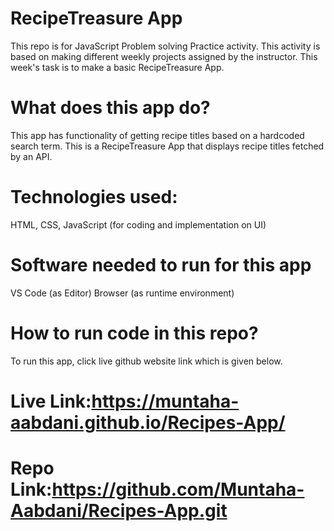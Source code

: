 # RecipeTreasure App
This repo is for JavaScript Problem solving Practice activity.
This activity is based on making different weekly projects assigned by the instructor.
This week's task is to make a basic RecipeTreasure App.
# What does this app do?
This app has functionality of getting recipe titles based on a hardcoded search term.
This is a RecipeTreasure App that displays recipe titles fetched by an API.
# Technologies used:
HTML, CSS, JavaScript (for coding and implementation on UI)
# Software needed to run for this app
VS Code (as Editor)
Browser (as runtime environment)
# How to run code in this repo?
To run this app, click live github website link which is given below.
# Live Link:https://muntaha-aabdani.github.io/Recipes-App/
# Repo Link:https://github.com/Muntaha-Aabdani/Recipes-App.git
